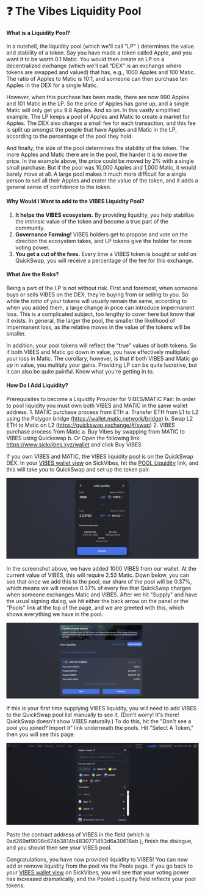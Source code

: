 # ❓ The  Vibes Liquidity Pool

#### What is a Liquidity Pool?

In a nutshell, the liquidity pool \(which we'll call "LP" \) determines the value and stability of a token. Say you have made a token called Apple, and you want it to be worth 0.1 Matic. You would then create an LP on a decentralized exchange \(which we’ll call “DEX” is an exchange where tokens are swapped and valued\) that has, e.g., 1000 Apples and 100 Matic. The ratio of Apples to Matic is 10:1, and someone can then purchase ten Apples in the DEX for a single Matic.
 
However, when this purchase has been made, there are now 990 Apples and 101 Matic in the LP. So the price of Apples has gone up, and a single Matic will only get you 9.8 Apples. And so on. In this vastly simplified example. The LP keeps a pool of Apples and Matic to create a market for Apples. The DEX also charges a small fee for each transaction, and this fee is split up amongst the people that have Apples and Matic in the LP, according to the percentage of the pool they hold.

And finally, the size of the pool determines the stability of the token. The more Apples and Matic there are in the pool, the harder it is to move the price. In the example above, the price could be moved by 2% with a single small purchase. But if the pool was 10,000 Apples and 1,000 Matic, it would barely move at all. A large pool makes it much more difficult for a single person to sell all their Apples and crater the value of the token, and it adds a general sense of confidence to the token.

#### Why Would I Want to add to the VIBES Liquidity Pool?

1. **It helps the VIBES ecosystem.** By providing liquidity, you help stabilize the intrinsic value of the token and become a true part of the community.
2. **Governance Farming!** VIBES holders get to propose and vote on the direction the ecosystem takes, and LP tokens give the holder far more voting power.
3. **You get a cut of the fees.** Every time a VIBES token is bought or sold on QuickSwap, you will receive a percentage of the fee for this exchange.

#### What Are the Risks?

Being a part of the LP is not without risk. First and foremost, when someone buys or sells VIBES on the DEX, they're buying from or selling to you. So while the _ratio_ of your tokens will usually remain the same, according to when you added them, a large change in price can introduce impermanent loss. This is a complicated subject, too lengthy to cover here but know that it exists. In general, the larger the pool, the smaller the likelihood of impermanent loss, as the relative moves in the value of the tokens will be smaller.

In addition, your pool tokens will reflect the "true" values of both tokens. So if both VIBES and Matic go down in value, you have effectively multiplied your loss in Matic. The corollary, however, is that if both VIBES and Matic go _up_ in value, you multiply your gains. Providing LP can be quite lucrative, but it can also be quite painful. Know what you're getting in to.

#### How Do I Add Liquidity?

Prerequisites to become a Liquidity Provider for VIBES/MATIC Pair:
	In order to pool liquidity you must own both VIBES and MATIC in the same wallet address.
	1. MATIC purchase process from ETH
		a. Transfer ETH from L1 to L2 using the Polygon bridge (https://wallet.matic.network/bridge)
		b. Swap L2 ETH to Matic on L2 (https://quickswap.exchange/#/swap)
	2. VIBES purchase process from Matic
		a. Buy Vibes by swapping from MATIC to VIBES using Quickswap
		b. Or Open the following link: https://www.sickvibes.xyz/wallet and click Buy VIBES
    
If you own VIBES and MATIC, the VIBES liquidity pool is on the QuickSwap DEX. In your [VIBES wallet view](https://www.sickvibes.xyz/wallet) on SickVibes, hit the [POOL Liquidity](https://quickswap.exchange/#/add/0xd269af9008c674b3814b4830771453d6a30616eb/ETH) link, and this will take you to QuickSwap and set up the token pair.

![](../../.gitbook/assets/image.png)

In the screenshot above, we have added 1000 VIBES from our wallet. At the current value of VIBES, this will require 2.53 Matic. Down below, you can see that once we add this to the pool, our share of the pool will be 0.37%, which means we will receive 0.37% of every fee that QuickSwap charges when someone exchanges Matic and VIBES. After we hit "Supply" and have the usual signing dialog, we hit either the back arrow on the panel or the "Pools" link at the top of the page, and we are greeted with this, which shows everything we have in the pool:

![](../../.gitbook/assets/image%20%282%29.png)

If this is your first time supplying VIBES liquidity, you will need to add VIBES to the QuickSwap pool list manually to see it. \(Don't worry! It's there! QuickSwap doesn't show VIBES naturally.\) To do this, hit the "Don't see a pool you joined? Import it" link underneath the pools. Hit "Select A Token," then you will see this page:

![](../../.gitbook/assets/image%20%283%29.png)

Paste the contract address of VIBES in the field \(which is 0xd269af9008c674b3814b4830771453d6a30616eb \), finish the dialogue, and you should then see your VIBES pool.

Congratulations, you have now provided liquidity to VIBES! You can now add or remove liquidity from the pool via the Pools page. If you go back to your [VIBES wallet view](https://www.sickvibes.xyz/wallet) on SickVibes, you will see that your voting power has increased dramatically, and the Pooled Liquidity field reflects your pool tokens.
